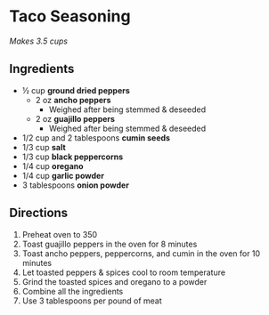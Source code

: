# Taco Seasoning

*Makes 3.5 cups*

## Ingredients

* ½ cup **ground dried peppers**
    * 2 oz **ancho peppers**
        * Weighed after being stemmed & deseeded
    * 2 oz **guajillo peppers**
        * Weighed after being stemmed & deseeded
* 1/2 cup and 2 tablespoons **cumin seeds**
* 1/3 cup **salt**
* 1/3 cup **black peppercorns**
* 1/4 cup **oregano**
* 1/4 cup **garlic powder**
* 3 tablespoons **onion powder**

## Directions

1. Preheat oven to 350
1. Toast guajillo peppers in the oven for 8 minutes
1. Toast ancho peppers, peppercorns, and cumin in the oven for 10 minutes
1. Let toasted peppers & spices cool to room temperature
1. Grind the toasted spices and oregano to a powder
1. Combine all the ingredients
1. Use 3 tablespoons per pound of meat
